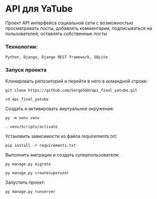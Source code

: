 # API для YaTube

Проект API интерфейса социальной сети с возможностью просматривать посты, добавлять комментарии,
подписываться на пользователей, оставлять собственные посты

### Технологии:
```
Python, Django, Django REST framework, SQLite
```
### Запуск проекта

Клонировать репозиторий и перейти в него в командной строке:

```
git clone https://github.com/SergeSGH/api_final_yatube.git
```

```
cd api_final_yatube
```

Cоздать и активировать виртуальное окружение:

```
py -m venv venv
```

```
. venv/Scripts/activate
```

Установить зависимости из файла requirements.txt:

```
pip install -r requirements.txt
```

Выполнить миграции и создать суперпользователя:

```
py manage.py migrate
```
```
py manage.py createsuperuser
```

Запустить проект:

```
py manage.py runserver
```

